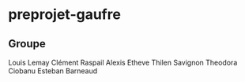 # preprojet-gaufre

## Groupe

Louis Lemay
Clément Raspail
Alexis Etheve
Thilen Savignon
Theodora Ciobanu
Esteban Barneaud
